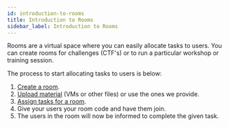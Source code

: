```yaml
---
id: introduction-to-rooms
title: Introduction to Rooms
sidebar_label: Introduction to Rooms
---
```


Rooms are a virtual space where you can easily allocate tasks to users. You can create rooms for challenges (CTF's) or to run a particular workshop or training session.

The process to start allocating tasks to users is below:

1. [Create a room](https://docs.tryhackme.com/docs/rooms/creating-a-room).
2. [Upload material](https://tryhackme.com/upload) (VMs or other files) or use the ones we provide.
3. [Assign tasks for a room](https://tryhackme.com/assign-tasks).
4. Give your users your room code and have them join.
5. The users in the room will now be informed to complete the given task.